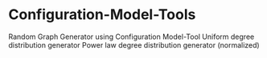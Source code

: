 # Configuration-Model-Tools
Random Graph Generator using Configuration Model-Tool
Uniform degree distribution generator
Power law degree distribution generator (normalized)

